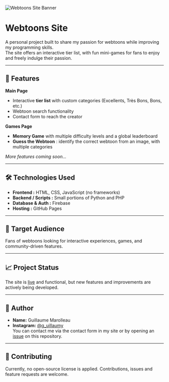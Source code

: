﻿![Webtoons Site Banner](RESSOURCES/scrolling-banners/returner.avif)

# Webtoons Site

A personal project built to share my passion for webtoons while improving my programming skills.  
The site offers an interactive tier list, with fun mini-games for fans to enjoy and freely indulge their passion.

---

## 🌟 Features

**Main Page**
- Interactive **tier list** with custom categories (Excellents, Très Bons, Bons, etc.)
- Webtoon search functionality
- Contact form to reach the creator

**Games Page**
- **Memory Game** with multiple difficulty levels and a global leaderboard
- **Guess the Webtoon** : identify the correct webtoon from an image, with multiple categories

*More features coming soon...*

---

## 🛠️ Technologies Used

- **Frontend :** HTML, CSS, JavaScript (no frameworks)
- **Backend / Scripts :** Small portions of Python and PHP
- **Database & Auth :** Firebase
- **Hosting :** GitHub Pages

---

## 👥 Target Audience

Fans of webtoons looking for interactive experiences, games, and community-driven features.

---

## 📈 Project Status

The site is [live](https://guip4pro.github.io/Site-Webtoons) and functional, but new features and improvements are actively being developed.

---

## 👤 Author

- **Name:** Guillaume Marolleau
- **Instagram:** [@g_uillaumy](https://www.instagram.com/g_uillaumy?igsh=OXdjNTd1c3JncXNo)<br>
You can contact me via the contact form in my site or by opening an [issue](https://github.com/Guip4pro/Site-Webtoons/issues) on this repository.

---

## 📜 Contributing

Currently, no open-source license is applied.
Contributions, issues and feature requests are welcome.


